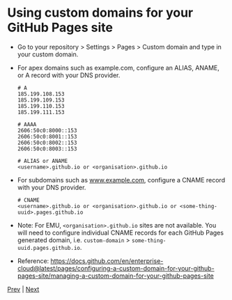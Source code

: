 # Using custom domains for your GitHub Pages site

- Go to your repository > Settings > Pages > Custom domain and type in your custom domain.

- For apex domains such as example.com, configure an ALIAS, ANAME, or A record with your DNS provider.
   ```
   # A
   185.199.108.153
   185.199.109.153
   185.199.110.153
   185.199.111.153

   # AAAA
   2606:50c0:8000::153
   2606:50c0:8001::153
   2606:50c0:8002::153
   2606:50c0:8003::153

   # ALIAS or ANAME
   <username>.github.io or <organisation>.github.io
   ```

- For subdomains such as www.example.com, configure a CNAME record with your DNS provider.
   ```
   # CNAME
   <username>.github.io or <organisation>.github.io or <some-thing-uuid>.pages.github.io
   ```

- Note: For EMU, `<organisation>.github.io` sites are not available. You will need to configure individual CNAME records for each GitHub Pages generated domain, i.e. `custom-domain` > `some-thing-uuid.pages.github.io`.

- Reference: https://docs.github.com/en/enterprise-cloud@latest/pages/configuring-a-custom-domain-for-your-github-pages-site/managing-a-custom-domain-for-your-github-pages-site

[Prev](Page14.md) | [Next](Page16.md)